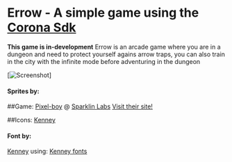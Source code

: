 # Errow - A simple game using the [Corona Sdk](https://coronalabs.com/)
**This game is in-development**
Errow is an arcade game where you are in a dungeon and need to protect yourself agains arrow traps, you can also train in the city with the infinite mode before adventuring in the dungeon

[![Screenshot](https://i.imgur.com/fNCitIJ.png)]

#### Sprites by:

##Game:
[Pixel-boy](https://twitter.com/2pblog1) @ [Sparklin Labs](https://github.com/sparklinlabs/superpowers-asset-packs)
[Visit their site!](http://superpowers-html5.com/)

##Icons:
[Kenney](https://kenney.nl/)

#### Font by:
[Kenney](https://kenney.nl/) using: [Kenney fonts](https://kenney.nl/assets/kenney-fonts)
